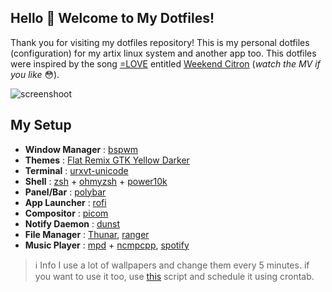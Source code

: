## Hello 👋 Welcome to My Dotfiles!

Thank you for visiting my dotfiles repository! This is my personal dotfiles (configuration) for my artix linux system and another app too.
This dotfiles were inspired by the song [=LOVE](https://equal-love.fandom.com/wiki/%EF%BC%9DLOVE) entitled [Weekend Citron](https://www.youtube.com/watch?v=skgh3juWdFU) (_watch the MV if you like_ 😳).

![screenshoot](https://i.ibb.co/VMVs5bz/screenshoot.png)

## My Setup

-   **Window Manager** : [bspwm](https://github.com/baskerville/bspwm)
-   **Themes** : [Flat Remix GTK Yellow Darker](https://github.com/daniruiz/flat-remix-gtk)
-   **Terminal** : [urxvt-unicode](http://software.schmorp.de/pkg/rxvt-unicode.html)
-   **Shell** : [zsh](https://www.zsh.org/) + [ohmyzsh](https://github.com/ohmyzsh/ohmyzsh) + [power10k](https://github.com/romkatv/powerlevel10k)
-   **Panel/Bar** : [polybar](https://github.com/polybar/polybar)
-   **App Launcher** : [rofi](https://github.com/davatorium/rofi)
-   **Compositor** : [picom](https://github.com/yshui/picom)
-   **Notify Daemon** : [dunst](https://github.com/dunst-project/dunst)
-   **File Manager** : [Thunar](https://docs.xfce.org/xfce/thunar/start), [ranger](https://github.com/ranger/ranger)
-   **Music Player** : [mpd](https://www.musicpd.org/) + [ncmpcpp](https://github.com/ncmpcpp/ncmpcpp), [spotify](https://www.spotify.com/us/download/linux/)

> ℹ️ Info
> I use a lot of wallpapers and change them every 5 minutes. if you want to use it too, use [this](https://github.com/notokrs/mylinux-script/blob/master/change-desktop-background) script and schedule it using crontab.
